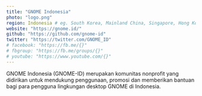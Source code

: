 ```yaml
---
title: "GNOME Indonesia"
photo: "logo.png"
region: Indonesia # eg. South Korea, Mainland China, Singapore, Hong Kong, Taiwan ...
website: "https://gnome.id/"
github: "https://github.com/gnome-id"
twitter: "https://twitter.com/GNOME_ID"
# facebook: "https://fb.me/{}"
# fbgroup: "https://fb.me/groups/{}"
# youtube: "https://www.youtube.com/{}"
---
```

GNOME Indonesia (GNOME-ID) merupakan komunitas nonprofit yang didirikan untuk mendukung penggunaan, promosi dan memberikan bantuan bagi para pengguna lingkungan desktop GNOME di Indonesia.